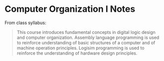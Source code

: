 Computer Organization I Notes
=============

From class syllabus: 
> This course introduces fundamental concepts in digital logic design and computer organization. Assembly language programming is used to reinforce understanding of basic structures of a computer and of machine operation principles. Logisim programming is used to reinforce the understanding of hardware design principles.

